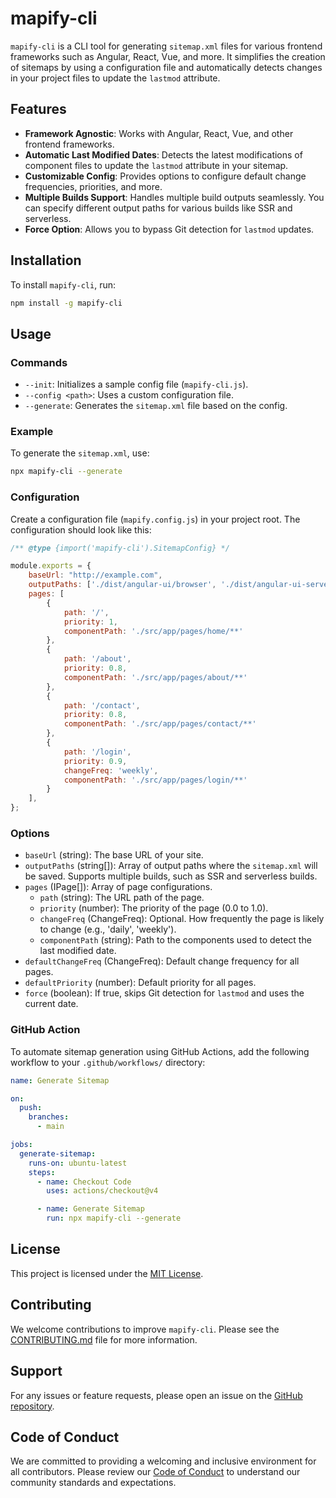 # mapify-cli

`mapify-cli` is a CLI tool for generating `sitemap.xml` files for various frontend frameworks such as Angular, React, Vue, and more. It simplifies the creation of sitemaps by using a configuration file and automatically detects changes in your project files to update the `lastmod` attribute.

## Features

- **Framework Agnostic**: Works with Angular, React, Vue, and other frontend frameworks.
- **Automatic Last Modified Dates**: Detects the latest modifications of component files to update the `lastmod` attribute in your sitemap.
- **Customizable Config**: Provides options to configure default change frequencies, priorities, and more.
- **Multiple Builds Support**: Handles multiple build outputs seamlessly. You can specify different output paths for various builds like SSR and serverless.
- **Force Option**: Allows you to bypass Git detection for `lastmod` updates.

## Installation

To install `mapify-cli`, run:

```bash
npm install -g mapify-cli
```

## Usage

### Commands

- `--init`: Initializes a sample config file (`mapify-cli.js`).
- `--config <path>`: Uses a custom configuration file.
- `--generate`: Generates the `sitemap.xml` file based on the config.

### Example

To generate the `sitemap.xml`, use:

```bash
npx mapify-cli --generate
```

### Configuration

Create a configuration file (`mapify.config.js`) in your project root. The configuration should look like this:

```js
/** @type {import('mapify-cli').SitemapConfig} */

module.exports = {
    baseUrl: "http://example.com",
    outputPaths: ['./dist/angular-ui/browser', './dist/angular-ui-serverless/browser'],
    pages: [
        {
            path: '/',
            priority: 1,
            componentPath: './src/app/pages/home/**'
        },
        {
            path: '/about',
            priority: 0.8,
            componentPath: './src/app/pages/about/**'
        },
        {
            path: '/contact',
            priority: 0.8,
            componentPath: './src/app/pages/contact/**'
        },
        {
            path: '/login',
            priority: 0.9,
            changeFreq: 'weekly',
            componentPath: './src/app/pages/login/**'
        }
    ],
};
```

### Options

- `baseUrl` (string): The base URL of your site.
- `outputPaths` (string[]): Array of output paths where the `sitemap.xml` will be saved. Supports multiple builds, such as SSR and serverless builds.
- `pages` (IPage[]): Array of page configurations.
  - `path` (string): The URL path of the page.
  - `priority` (number): The priority of the page (0.0 to 1.0).
  - `changeFreq` (ChangeFreq): Optional. How frequently the page is likely to change (e.g., 'daily', 'weekly').
  - `componentPath` (string): Path to the components used to detect the last modified date.
- `defaultChangeFreq` (ChangeFreq): Default change frequency for all pages.
- `defaultPriority` (number): Default priority for all pages.
- `force` (boolean): If true, skips Git detection for `lastmod` and uses the current date.

### GitHub Action

To automate sitemap generation using GitHub Actions, add the following workflow to your `.github/workflows/` directory:

```yaml
name: Generate Sitemap

on:
  push:
    branches:
      - main

jobs:
  generate-sitemap:
    runs-on: ubuntu-latest
    steps:
      - name: Checkout Code
        uses: actions/checkout@v4

      - name: Generate Sitemap
        run: npx mapify-cli --generate
```

## License

This project is licensed under the [MIT License](https://github.com/shiv-source/mapify-cli/blob/master/LICENSE).

## Contributing

We welcome contributions to improve `mapify-cli`. Please see the [CONTRIBUTING.md](CONTRIBUTING.md) file for more information.

## Support

For any issues or feature requests, please open an issue on the [GitHub repository](https://github.com/shiv-source/mapify-cli/issues).

## Code of Conduct

We are committed to providing a welcoming and inclusive environment for all contributors. Please review our [Code of Conduct](CODE_OF_CONDUCT.md) to understand our community standards and expectations.

